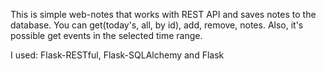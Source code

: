 This is simple web-notes that works with REST API and saves notes to the database.
You can get(today's, all, by id), add, remove, notes. Also, it's possible get events in the selected time range.

I used: Flask-RESTful, Flask-SQLAlchemy and Flask




